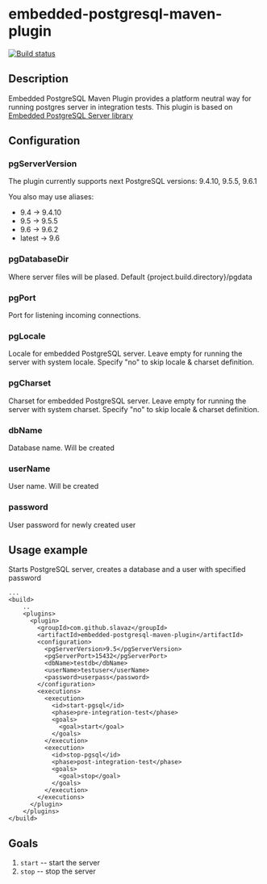 # embedded-postgresql-maven-plugin
[![Build status](https://travis-ci.org/slavaz/embedded-postgresql-maven-plugin.svg?branch=master)](https://travis-ci.org/slavaz/embedded-postgresql-maven-plugin/)

## Description

Embedded PostgreSQL Maven Plugin provides a platform neutral way for running postgres server in integration tests.
This plugin  is based on [Embedded PostgreSQL Server library](https://github.com/yandex-qatools/postgresql-embedded)

## Configuration

### pgServerVersion

The plugin currently supports next PostgreSQL versions: 9.4.10, 9.5.5, 9.6.1

You also may use aliases:
* 9.4 -> 9.4.10
* 9.5 -> 9.5.5
* 9.6 -> 9.6.2
* latest -> 9.6

### pgDatabaseDir

Where server files will be plased. Default {project.build.directory}/pgdata

### pgPort

Port for listening incoming connections.

### pgLocale

Locale for embedded PostgreSQL server. Leave empty for running the server with system locale.
Specify "no" to skip locale & charset definition.

### pgCharset

Charset for embedded PostgreSQL server. Leave empty for running the server with system charset.
Specify "no" to skip locale & charset definition.

### dbName

Database name. Will be created

### userName

User name. Will be created

### password

User password for newly created user

## Usage example

Starts PostgreSQL server, creates a database and a user with specified password

    ...
    <build>
        ..
        <plugins>
          <plugin>
            <groupId>com.github.slavaz</groupId>
            <artifactId>embedded-postgresql-maven-plugin</artifactId>
            <configuration>
              <pgServerVersion>9.5</pgServerVersion>
              <pgServerPort>15432</pgServerPort>
              <dbName>testdb</dbName>
              <userName>testuser</userName>
              <password>userpass</password>
            </configuration>
            <executions>
              <execution>
                <id>start-pgsql</id>
                <phase>pre-integration-test</phase>
                <goals>
                  <goal>start</goal>
                </goals>
              </execution>
              <execution>
                <id>stop-pgsql</id>
                <phase>post-integration-test</phase>
                <goals>
                  <goal>stop</goal>
                </goals>
              </execution>
            </executions>
          </plugin>
        </plugins>
    </build>

## Goals
                  
1. `start` -- start the server
2. `stop` -- stop the server
